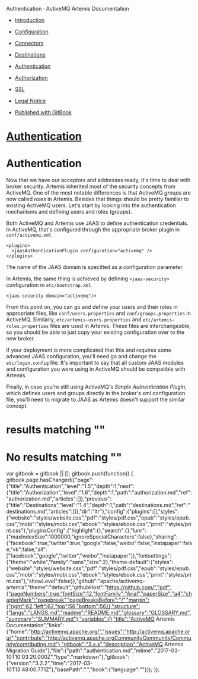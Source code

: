   Authentication · ActiveMQ Artemis Documentation               

*   [Introduction](./)
*   [Configuration](Community/FAQ/configuration.md)
*   [Connectors](connectors.md)
*   [Destinations](destinations.md)
*   [Authentication](authentication.md)
*   [Authorization](authorization.md)
*   [SSL](ssl.md)
*   [Legal Notice](notice.md)

*   [Published with GitBook](https://www.gitbook.com)

[Authentication](.)
===================

Authentication
==============

Now that we have our acceptors and addresses ready, it's time to deal with broker security. Artemis inherited most of the security concepts from ActiveMQ. One of the most notable differences is that ActiveMQ _groups_ are now called _roles_ in Artemis. Besides that things should be pretty familiar to existing ActiveMQ users. Let's start by looking into the authentication mechanisms and defining users and roles (groups).

Both ActiveMQ and Artemis use JAAS to define authentication credentials. In ActiveMQ, that's configured through the appropriate broker plugin in `conf/activemq.xml`

    <plugins>
      <jaasAuthenticationPlugin configuration="activemq" />
    </plugins>
    

The name of the JAAS domain is specified as a configuration parameter.

In Artemis, the same thing is achieved by defining `<jaas-security>` configuration in `etc/bootstrap.xml`

    <jaas-security domain="activemq"/>
    

From this point on, you can go and define your users and their roles in appropriate files, like `conf/users.properties` and `conf/groups.properties` in ActiveMQ. Similarly, `etc/artemis-users.properties` and `etc/artemis-roles.properties` files are used in Artemis. These files are interchangeable, so you should be able to just copy your existing configuration over to the new broker.

If your deployment is more complicated that this and requires some advanced JAAS configuration, you'll need go and change the `etc/login.config` file. It's important to say that all custom JAAS modules and configuration you were using in ActiveMQ should be compatible with Artemis.

Finally, in case you're still using ActiveMQ's _Simple Authentication Plugin_, which defines users and groups directly in the broker's xml configuration file, you'll need to migrate to JAAS as Artemis doesn't support the similar concept.

results matching ""
===================

No results matching ""
======================

[](destinations.md)[](authorization.md)

var gitbook = gitbook || \[\]; gitbook.push(function() { gitbook.page.hasChanged({"page":{"title":"Authentication","level":"1.5","depth":1,"next":{"title":"Authorization","level":"1.6","depth":1,"path":"authorization.md","ref":"authorization.md","articles":\[\]},"previous":{"title":"Destinations","level":"1.4","depth":1,"path":"destinations.md","ref":"destinations.md","articles":\[\]},"dir":"ltr"},"config":{"plugins":\[\],"styles":{"website":"styles/website.css","pdf":"styles/pdf.css","epub":"styles/epub.css","mobi":"styles/mobi.css","ebook":"styles/ebook.css","print":"styles/print.css"},"pluginsConfig":{"highlight":{},"search":{},"lunr":{"maxIndexSize":1000000,"ignoreSpecialCharacters":false},"sharing":{"facebook":true,"twitter":true,"google":false,"weibo":false,"instapaper":false,"vk":false,"all":\["facebook","google","twitter","weibo","instapaper"\]},"fontsettings":{"theme":"white","family":"sans","size":2},"theme-default":{"styles":{"website":"styles/website.css","pdf":"styles/pdf.css","epub":"styles/epub.css","mobi":"styles/mobi.css","ebook":"styles/ebook.css","print":"styles/print.css"},"showLevel":false}},"github":"apache/activemq-artemis","theme":"default","githubHost":"https://github.com/","pdf":{"pageNumbers":true,"fontSize":12,"fontFamily":"Arial","paperSize":"a4","chapterMark":"pagebreak","pageBreaksBefore":"/","margin":{"right":62,"left":62,"top":56,"bottom":56}},"structure":{"langs":"LANGS.md","readme":"README.md","glossary":"GLOSSARY.md","summary":"SUMMARY.md"},"variables":{},"title":"ActiveMQ Artemis Documentation","links":{"home":"http://activemq.apache.org/","issues":"http://activemq.apache.org/","contribute":"http://activemq.apache.orgCommunityCommunity/Community/contributing.md"},"gitbook":"3.x.x","description":"ActiveMQ Artemis Migration Guide"},"file":{"path":"authentication.md","mtime":"2017-03-10T10:03:20.000Z","type":"markdown"},"gitbook":{"version":"3.2.2","time":"2017-03-10T13:48:00.771Z"},"basePath":".","book":{"language":""}}); });